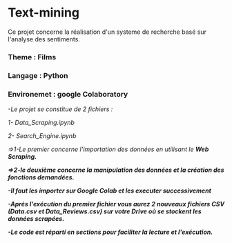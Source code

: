 # Text-mining
  
Ce projet concerne la réalisation d'un systeme de recherche basé sur l'analyse des sentiments.
  ### Theme : Films
  ### Langage : Python
  ### Environemet : google Colaboratory

<i>-Le projet se constitue de 2 fichiers :

   1- Data_Scraping.ipynb
   
   2- Search_Engine.ipynb

=>1-Le premier concerne l'importation des données en utilisant le <b>Web Scraping.

=>2-le deuxième concerne <b>la manipulation</b> des données et la création des fonctions demandées.

  -Il faut les importer sur Google Colab et les executer successivement
 
-Après l'exécution du premier fichier vous aurez 2 nouveaux fichiers CSV (Data.csv et Data_Reviews.csv) sur votre Drive où se stockent les données scrapées.

-Le code est réparti en sections pour faciliter la lecture et l'exécution.
